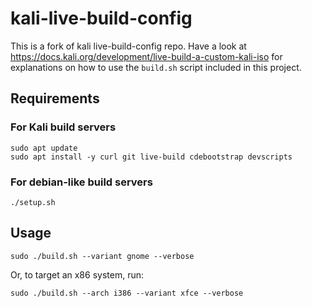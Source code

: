 # kali-live-build-config
This is a fork of kali live-build-config repo. 
Have a look at https://docs.kali.org/development/live-build-a-custom-kali-iso for explanations on how to use the `build.sh` script included in this project.
## Requirements
### For Kali build servers
```
sudo apt update
sudo apt install -y curl git live-build cdebootstrap devscripts
```
### For debian-like build servers
```
./setup.sh
```
## Usage
```
sudo ./build.sh --variant gnome --verbose
```
Or, to target an x86 system, run:
```
sudo ./build.sh --arch i386 --variant xfce --verbose
```
